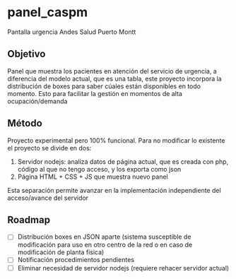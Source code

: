 # panel_caspm
Pantalla urgencia Andes Salud Puerto Montt

## Objetivo

Panel que muestra los pacientes en atención del servicio de urgencia, a diferencia del modelo actual, que es una tabla, este proyecto incorpora la distribución de boxes para saber cúales están disponibles en todo momento. Esto para facilitar la gestión en momentos de alta ocupación/demanda

## Método

Proyecto experimental pero 100% funcional. Para no modificar lo existente el proyecto se divide en dos: 

1. Servidor nodejs: analiza datos de página actual, que es creada con php, código al que no tengo acceso, y los exporta como json
2. Página HTML + CSS + JS que muestra nuevo panel

Esta separación permite avanzar en la implementación independiente del acceso/avance del servidor

## Roadmap

- [ ] Distribución boxes en JSON aparte (sistema susceptible de modificación para uso en otro centro de la red o en caso de modificación de planta física) 
- [ ] Notificación procedimientos pendientes
- [ ] Eliminar necesidad de servidor nodejs (requiere rehacer servidor actual)
